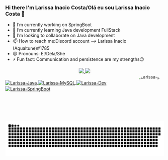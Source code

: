 ### Hi there I'm Larissa Inacio Costa/Olá eu sou Larissa Inacio Costa 👋

- 🔭 I’m currently working on SpringBoot
- 🌱 I’m currently learning Java development FullStack
- 👯 I’m looking to collaborate on Java development
- 📫 How to reach me:Discord account --> Larissa Inacio (Aqualtune)#1785
- 😄 Pronouns: El/Dela/She
- ⚡ Fun fact: Communication and persistence are my strengths😉

<div align="center">
  <a href="https://github.com/larissacost">
  <img height="180em" src="https://github-readme-stats.vercel.app/api?username=larissacost&show_icons=true&theme=dracula&include_all_commits=true&count_private=true"/>
  <img height="180em" src="https://github-readme-stats.vercel.app/api/top-langs/?username=larissacost&layout=compact&langs_count=7&theme=dracula"/>
    </div>
  
<div align="center">
 <img align="right" alt="Larissa-pic" height="150" style="border-radius:50px;" src="https://i2.wp.com/blerdyotome.com/wp-content/uploads/2017/02/miyuki.gif?ssl=1">
</div>
  
  <div style="display: inline_block"><br>
  <img align="center" alt="Larissa-Java" height="30" width="40" src="https://cdn.jsdelivr.net/gh/devicons/devicon/icons/java/java-original-wordmark.svg">
  <img align="center" alt="Larissa-MySQL" height="30" width="40" src="https://cdn.jsdelivr.net/gh/devicons/devicon/icons/mysql/mysql-original-wordmark.svg">
  <img align="center" alt="Larissa-Dev" height="30" width="40" src="https://cdn.jsdelivr.net/gh/devicons/devicon/icons/devicon/devicon-original.svg">
  <img align="center" alt="Larissa-SpringBoot" height="30" width="40" src="https://cdn.jsdelivr.net/gh/devicons/devicon/icons/spring/spring-original-wordmark.svg">
</div>
 
<div> 
 
  ![Snake animation](https://github.com/larissacost/larissacost/blob/output/github-contribution-grid-snake.svg)
 
</div>
